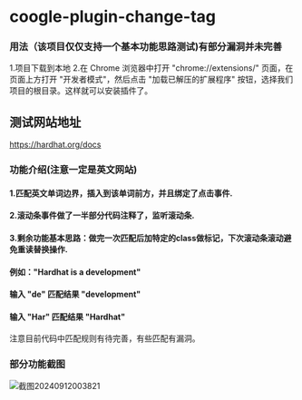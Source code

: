# coogle-plugin-change-tag
### 用法（该项目仅仅支持一个基本功能思路测试)有部分漏洞并未完善
1.项目下载到本地
2.在 Chrome 浏览器中打开 "chrome://extensions/" 页面，在页面上方打开 "开发者模式"，然后点击 "加载已解压的扩展程序" 按钮，选择我们项目的根目录。这样就可以安装插件了。
## 测试网站地址
https://hardhat.org/docs
### 功能介绍(注意一定是英文网站)
 #### 1.匹配英文单词边界，插入到该单词前方，并且绑定了点击事件.
 #### 2.滚动条事件做了一半部分代码注释了，监听滚动条.
 #### 3.剩余功能基本思路：做完一次匹配后加特定的class做标记，下次滚动条滚动避免重读替换操作.
 #### 例如："Hardhat is a development" 
  #### 输入 "de" 匹配结果 "development"
  #### 输入 "Har" 匹配结果 "Hardhat"
 注意目前代码中匹配规则有待完善，有些匹配有漏洞。
 ### 部分功能截图
 
![截图20240912003821](https://github.com/user-attachments/assets/8f129be9-dea7-49ff-920a-232293c61015)
